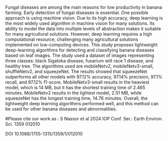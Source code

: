   Fungal diseases are among the main reasons for low productivity in banana farming.
Early detection of fungal diseases is essential. One possible approach is using machine vision.
Due to its high accuracy, deep learning is the most widely used algorithm in machine vision for
many solutions. Its ability to model the data into multiple levels of abstraction makes it suitable
for many agricultural solutions. However, deep learning requires a high computational
resource, challenging many agricultural solutions implemented on low-computing devices.
This study proposes lightweight deep-learning algorithms for detecting and classifying banana
diseases based on leaf images. The study used a dataset of images representing three classes:
black Sigatoka disease, fusarium wilt race 1 disease, and healthy tree. The algorithms used are
mobileNetv2, mobileNetv3-small, shuffleNetv2, and squeezeNet. The results showed that
squeezeNet outperforms all other models with 97.12% accuracy, 97.14% precision, 97.1%
recall, and 97.12% f1-score. MobileNetv3-small results in the heaviest model, which is 14 MB,
but it has the shortest training time of 2.465 minutes. MobileNetv2 results in the lightest
model, 2.51 MB, while squeezeNet has the longest training time, 14.76 minutes. Overall, the
lightweight deep learning algorithms performed well, and this method can be used for other
banana diseases and abnormalities.

#Please cite our work as : S Nassor et al 2024 IOP Conf. Ser.: Earth Environ. Sci. 1359 012010

DOI 10.1088/1755-1315/1359/1/012010

